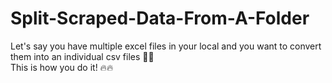 # Split-Scraped-Data-From-A-Folder

Let's say you have multiple excel files in your local and you want to convert them into an individual csv files 📄📄</br>
This is how you do it! 🔥🔥
